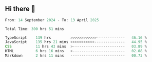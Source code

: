 ## Hi there 👋
<!--START_SECTION:Muni-->

```Javascript
From: 14 September 2024 - To: 13 April 2025

Total Time: 300 hrs 51 mins

TypeScript    139 hrs         >>>>>>>>>>>>-------------   46.16 %
JavaScript    135 hrs 21 mins >>>>>>>>>>>--------------   44.95 %
CSS           11 hrs 43 mins  >------------------------   03.89 %
HTML          6 hrs 16 mins   >------------------------   02.08 %
Markdown      2 hrs 11 mins   -------------------------   00.73 %
```

<!--END_SECTION:Muni-->
